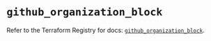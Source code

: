 # `github_organization_block`

Refer to the Terraform Registry for docs: [`github_organization_block`](https://registry.terraform.io/providers/integrations/github/6.5.0/docs/resources/organization_block).
